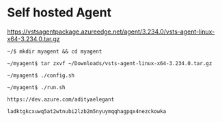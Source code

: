 # Self hosted Agent

https://vstsagentpackage.azureedge.net/agent/3.234.0/vsts-agent-linux-x64-3.234.0.tar.gz

```
~/$ mkdir myagent && cd myagent
```

```
~/myagent$ tar zxvf ~/Downloads/vsts-agent-linux-x64-3.234.0.tar.gz
```

```
~/myagent$ ./config.sh
```
```
~/myagent$ ./run.sh
```

```
https://dev.azure.com/adityaelegant
```

```
ladktgkcxuwq5at2wtnubi2lzb2m5nyuymqqhagpqx4nezckowka
```
